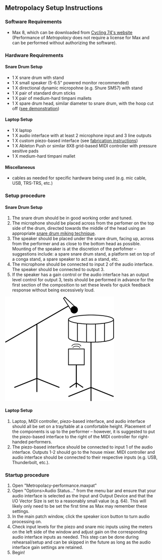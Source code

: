## Metropolacy Setup Instructions


### **Software Requirements**
- Max 8, which can be downloaded from [Cycling 74's website](https://cycling74.com) (Performance of *Metropolacy* does not require a license for Max and can be performed without authorizing the software).


### **Hardware Requirements**
#### Snare Drum Setup
- 1 X snare drum with stand
- 1 X small speaker (5-6.5" powered monitor recommended)
- 1 X directional dynamic micropohne (e.g. Shure SM57) with stand
- 1 X pair of standard drum sticks
- 1 X pair of medium-hard timpani mallets
- 1 X spare drum head, similar diameter to snare drum, with the hoop cut off ([see demonstration](https://youtu.be/qDQ7eHNufNs?t=53))
#### Laptop Setup
- 1 X laptop
- 1 X audio interface with at least 2 microphone input and 3 line outputs
- 1 X custom piezo-based interface (see [fabrication instructions](fabrication.md))
- 1 X Ableton Push or similar 8X8 grid-based MIDI controller with pressure sesitive pads
- 1 X medium-hard timpani mallet
#### Miscellaneous
- cables as needed for specific hardware being used (e.g. mic cable, USB, TRS-TRS, etc.)


### **Setup procedure**
#### Snare Drum Setup
1. The snare drum should be in good working order and tuned.
2. The microphone should be placed across from the perfomer on the top side of the drum, directed towards the middle of the head using an appropriate [snare drum miking technique](https://google.com/search?q=snare+drum+microphone+placement&tbm=isch).
3. The speaker should be placed under the snare drum, facing up, across from the performer and as close to the bottom head as possible. Mounting of the speaker is at the discretion of the perfofmer – suggestions include: a spare snare drum stand, a platform set on top of a conga stand, a spare speaker to act as a stand, etc.
4. The microphone should be connected to input 2 of the audio interface. The speaker should be connected to output 3.
5. If the speaker has a gain control or the audio interface has an output level control for output 3, tests should be performed in advance for the first section of the composition to set these levels for quick feedback response without being excessively loud.

<img src="../images/metropolacy-setup.png" width="360"/>

#### Laptop Setup
1. Laptop, MIDI controller, piezo-based interface, and audio interface should all be set on a tray/table at a comfortable height. Placement of the components is up to the performer – however, it is suggested to put the piezo-based interface to the right of the MIDI controller for right-handed performers. 
2. The piezo-based interface should be connected to input 1 of the audio interface. Outputs 1-2 should go to the house mixer. MIDI controller and audio interface should be connected to their respective inputs (e.g. USB, Thunderbolt, etc.).

### **Startup procedure**
1. Open "Metropolacy-performance.maxpat"
2. Open "Options>Audio Status..." from the menu bar and ensure that your audio interface is selected as the Input and Output Device and that the I/O Vector Size is set to a reasonably small value (e.g. 64). This will likely only need to be set the first time as Max may remember these settings.
3. In the main patch window, click the speaker icon button to turn audio processing on.
4. Check input levels for the piezo and snare mic inputs using the meters on the left side of the window and adjust gain on the corresponding audio interface inputs as needed. This step can be done during rehearsal/setup and can be skipped in the future as long as the audio interface gain settings are retained.
5. Begin!
